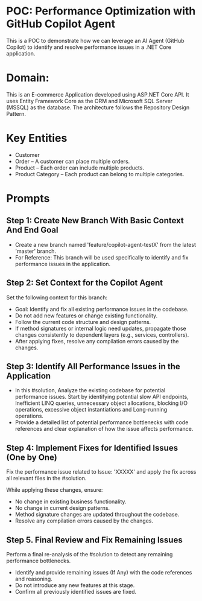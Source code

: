 # POC: Performance Optimization with GitHub Copilot Agent

This is a POC to demonstrate how we can leverage an AI Agent (GitHub Copilot) to identify and resolve performance issues in a .NET Core application.


# Domain:
This is an E-commerce Application developed using ASP.NET Core API. It uses Entity Framework Core as the ORM and Microsoft SQL Server (MSSQL) as the database. The architecture follows the Repository Design Pattern.

# Key Entities
- Customer
- Order – A customer can place multiple orders.
- Product – Each order can include multiple products.
- Product Category – Each product can belong to multiple categories.



# Prompts
Step 1: Create New Branch With Basic Context And End Goal
---------------------------------------
- Create a new branch named 'feature/copilot-agent-testX' from the latest 'master' branch. 
- For Reference: This branch will be used specifically to identify and fix performance issues in the application.

Step 2: Set Context for the Copilot Agent
--------------------------------------------
Set the following context for this branch:
- Goal: Identify and fix all existing performance issues in the codebase.
- Do not add new features or change existing functionality.
- Follow the current code structure and design patterns.
- If method signatures or internal logic need updates, propagate those changes consistently to dependent layers (e.g., services, controllers).
- After applying fixes, resolve any compilation errors caused by the changes.

Step 3: Identify All Performance Issues in the Application
--------------------------------------------
- In this #solution, Analyze the existing codebase for potential performance issues. Start by identifying potential slow API endpoints, Inefficient LINQ queries, unnecessary object allocations, blocking I/O operations, excessive object instantiations and Long-running operations.
- Provide a detailed list of potential performance bottlenecks with code references and clear explanation of how the issue affects performance.

Step 4: Implement Fixes for Identified Issues (One by One)
--------------------------------------------
Fix the performance issue related to Issue: 'XXXXX' and apply the fix across all relevant files in the #solution.

While applying these changes, ensure:
- No change in existing business functionality.
- No change in current design patterns.
- Method signature changes are updated throughout the codebase.
- Resolve any compilation errors caused by the changes.

Step 5. Final Review and Fix Remaining Issues
-----------------------------------------------------
Perform a final re-analysis of the #solution to detect any remaining performance bottlenecks.
- Identify and provide remaining issues (If Any) with the code references and reasoning.
- Do not introduce any new features at this stage.
- Confirm all previously identified issues are fixed.
